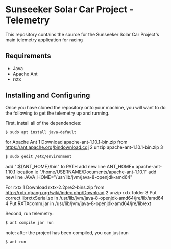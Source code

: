 # Sunseeker Solar Car Project - Telemetry

This repository contains the source for the Sunseeker Solar Car Project's main telemetry application for racing

## Requirements

- Java
- Apache Ant
- rxtx

## Installing and Configuring

Once you have cloned the repository onto your machine, you will want to do the following to get the telemetry up and running.

First, install all of the dependencies:

```sh
$ sudo apt install java-default
```

for Apache Ant
1 Download apache-ant-1.10.1-bin.zip from https://ant.apache.org/bindownload.cgi
2 unzip apache-ant-1.10.1-bin.zip
3
```sh
$ sudo gedit /etc/environment
```
add ":${ANT_HOME}/bin" to PATH
add new line ANT_HOME= apache-ant-1.10.1 location ie "/home/USERNAME/Documents/apache-ant-1.10.1"
add new line JAVA_HOME="/usr/lib/jvm/java-8-openjdk-amd64"

For rxtx
1 Download 	rxtx-2.2pre2-bins.zip from http://rxtx.qbang.org/wiki/index.php/Download
2 unzip rxtx folder
3 Put correct librxtxSerial.so in /usr/lib/jvm/java-8-openjdk-amd64/jre/lib/amd64
4 Put RXTXcomm.jar in /usr/lib/jvm/java-8-openjdk-amd64/jre/lib/ext

Second, run telemetry:

```sh
$ ant compile jar run
```

note: after the project has been compiled, you can just run
```sh
$ ant run
```
